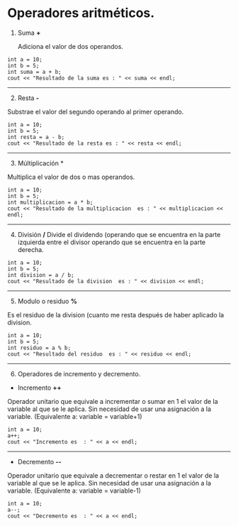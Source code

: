 # Operadores aritméticos.

1. Suma **+**

   Adiciona el valor de dos operandos.

```cplusplus
int a = 10;
int b = 5;
int suma = a + b;
cout << "Resultado de la suma es : " << suma << endl;
```
___
2. Resta **-**

Substrae el valor del segundo operando al primer operando.

```cplusplus
int a = 10;
int b = 5;
int resta = a - b;
cout << "Resultado de la resta es : " << resta << endl;
```
___

3.  Múltiplicación *

Multiplica el valor de dos o mas operandos.

```cplusplus
int a = 10;
int b = 5;
int multiplicacion = a * b;
cout << "Resultado de la multiplicacion  es : " << multiplicacion << endl;
```
___

4.  División **/**
Divide el dividendo (operando que se encuentra en la parte izquierda entre el divisor operando que se encuentra en la parte derecha.

```cplusplus
int a = 10;
int b = 5;
int division = a / b;
cout << "Resultado de la division  es : " << division << endl;
```
___

5.  Modulo o residuo **%**

Es el residuo de la division (cuanto me resta después de haber aplicado la division.

```cplusplus
int a = 10;
int b = 5;
int residuo = a % b;
cout << "Resultado del residuo  es : " << residuo << endl;
```
___

6. Operadores de incremento y decremento.

* Incremento **++**

Operador unitario que equivale a incrementar o sumar en 1 el valor de la variable al que se le aplica. Sin necesidad de usar una asignación a la variable. (Equivalente a: variable = variable+1)

```cplusplus
int a = 10;
a++;
cout << "Incremento es  : " << a << endl;
```
____
* Decremento **--**

Operador unitario que equivale a decrementar o restar en 1 el valor de la variable al que se le aplica. Sin necesidad de usar una asignación a la variable. (Equivalente a: variable = variable-1)

```cplusplus
int a = 10;
a--;
cout << "Decremento es  : " << a << endl;
```
